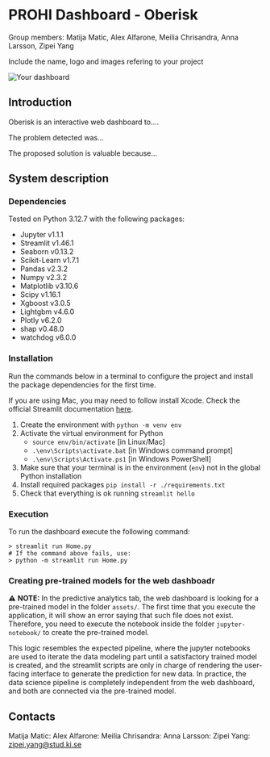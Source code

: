 # PROHI Dashboard - Oberisk

Group members: Matija Matic, Alex Alfarone, Meilia Chrisandra, Anna Larsson, Zipei Yang

Include the name, logo and images refering to your project

![Your dashboard](./assets/example-image.jpg)

## Introduction

Oberisk is an interactive web dashboard to.... 

The problem detected was...

The proposed solution is valuable because...

## System description

### Dependencies

Tested on Python 3.12.7 with the following packages:
  - Jupyter v1.1.1
  - Streamlit v1.46.1
  - Seaborn v0.13.2
  - Scikit-Learn v1.7.1
  - Pandas v2.3.2
  - Numpy v2.3.2
  - Matplotlib v3.10.6
  - Scipy v1.16.1
  - Xgboost v3.0.5
  - Lightgbm v4.6.0
  - Plotly v6.2.0
  - shap v0.48.0
  - watchdog v6.0.0


### Installation

Run the commands below in a terminal to configure the project and install the package dependencies for the first time.

If you are using Mac, you may need to follow install Xcode. Check the official Streamlit documentation [here](https://docs.streamlit.io/get-started/installation/command-line#prerequisites). 

1. Create the environment with `python -m venv env`
2. Activate the virtual environment for Python
   - `source env/bin/activate` [in Linux/Mac]
   - `.\env\Scripts\activate.bat` [in Windows command prompt]
   - `.\env\Scripts\Activate.ps1` [in Windows PowerShell]
3. Make sure that your terminal is in the environment (`env`) not in the global Python installation
4. Install required packages `pip install -r ./requirements.txt`
5. Check that everything is ok running `streamlit hello`

### Execution

To run the dashboard execute the following command:

```
> streamlit run Home.py
# If the command above fails, use:
> python -m streamlit run Home.py
```


### Creating pre-trained models for the web dashboadr 

⚠️ **NOTE:** In the predictive analytics tab, the web dashboard is looking for a pre-trained model in the folder `assets/`. The first time that you execute the application, it will show an error saying that such file does not exist. Therefore, you need to execute the notebook inside the folder `jupyter-notebook/` to create the pre-trained model.

This logic resembles the expected pipeline, where the jupyter notebooks are used to iterate the data modeling part until a satisfactory trained model is created, and the streamlit scripts are only in charge of rendering the user-facing interface to generate the prediction for new data. In practice, the data science pipeline is completely independent from the web dashboard, and both are connected via the pre-trained model. 

## Contacts
Matija Matic:
Alex Alfarone:
Meilia Chrisandra:
Anna Larsson:
Zipei Yang: zipei.yang@stud.ki.se
